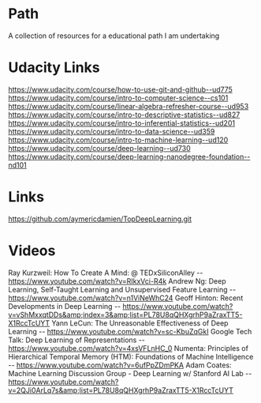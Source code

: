 # Path
A collection of resources for a educational path I am undertaking

# Udacity Links

https://www.udacity.com/course/how-to-use-git-and-github--ud775
https://www.udacity.com/course/intro-to-computer-science--cs101
https://www.udacity.com/course/linear-algebra-refresher-course--ud953
https://www.udacity.com/course/intro-to-descriptive-statistics--ud827
https://www.udacity.com/course/intro-to-inferential-statistics--ud201
https://www.udacity.com/course/intro-to-data-science--ud359
https://www.udacity.com/course/intro-to-machine-learning--ud120
https://www.udacity.com/course/deep-learning--ud730
https://www.udacity.com/course/deep-learning-nanodegree-foundation--nd101

# Links

https://github.com/aymericdamien/TopDeepLearning.git

# Videos

Ray Kurzweil: How To Create A Mind: @ TEDxSiliconAlley  -- https://www.youtube.com/watch?v=RIkxVci-R4k
Andrew Ng: Deep Learning, Self-Taught Learning and Unsupervised Feature Learning  --  https://www.youtube.com/watch?v=n1ViNeWhC24
Geoff Hinton: Recent Developments in Deep Learning  -- https://www.youtube.com/watch?v=vShMxxqtDDs&amp;index=3&amp;list=PL78U8qQHXgrhP9aZraxTT5-X1RccTcUYT
Yann LeCun: The Unreasonable Effectiveness of Deep Learning -- https://www.youtube.com/watch?v=sc-KbuZqGkI
Google Tech Talk: Deep Learning of Representations -- https://www.youtube.com/watch?v=4xsVFLnHC_0
Numenta: Principles of Hierarchical Temporal Memory (HTM): Foundations of Machine Intelligence -- https://www.youtube.com/watch?v=6ufPpZDmPKA
Adam Coates: Machine Learning Discussion Group - Deep Learning w/ Stanford AI Lab --  https://www.youtube.com/watch?v=2QJi0ArLq7s&amp;list=PL78U8qQHXgrhP9aZraxTT5-X1RccTcUYT

